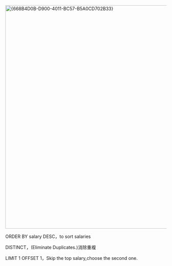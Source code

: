 <img width="900" height="700" alt="{668B4D0B-D900-4011-BC57-B5A0CD702B33}" src="https://github.com/user-attachments/assets/cc79ffb4-bac3-4008-824b-4b642efd45d9" />
<p>ORDER BY salary DESC，to sort salaries</p>
<p>DISTINCT，(Eliminate Duplicates.)消除重複</p>
<p>LIMIT 1 OFFSET 1，Skip the top salary,choose the second one.</p>
